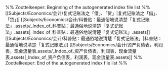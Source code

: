 %% Zoottelkeeper: Beginning of the autogenerated index file list  %%
 [[Subjects/Economics/会计/复式记账法之「借」、「贷」|复式记账法之「借」、「贷」]]
 [[Subjects/Economics/会计/科普贴：最通俗地说清楚「复式记账法」.assets/_Index_of_科普贴：最通俗地说清楚「复式记账法」.assets|_Index_of_科普贴：最通俗地说清楚「复式记账法」.assets]]
 [[Subjects/Economics/会计/科普贴：最通俗地说清楚「复式记账法」|科普贴：最通俗地说清楚「复式记账法」]]
 [[Subjects/Economics/会计/资产负债表，利润表，现金流量表.assets/_Index_of_资产负债表，利润表，现金流量表.assets|_Index_of_资产负债表，利润表，现金流量表.assets]]
%% Zoottelkeeper: End of the autogenerated index file list  %%
